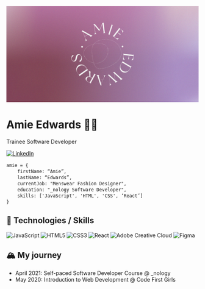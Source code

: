 ![](https://github.com/amiehannah/amiehannah/blob/main/Artboard%201.png)
# Amie Edwards 👩‍💻

Trainee Software Developer

<!-- [![LinkedIn](https://img.shields.io/badge/LinkedIn-AmieEdwards-blue)](https://www.linkedin.com/in/amie-edwards-70a19068/) -->
[![LinkedIn](https://img.shields.io/badge/-LinkedIn-0A66C2?logo=linkedin&logoColor=white&style=for-the-badge)](https://www.linkedin.com/in/amie-edwards-70a19068/)


```
amie = { 
	firstName: “Amie”,
	lastName: “Edwards”,
	currentJob: "Menswear Fashion Designer",
	education: "_nology Software Developer",
	skills: ['JavaScript', 'HTML', 'CSS', ‘React’]
}

```


## 🤖 Technologies / Skills
![JavaScript](https://img.shields.io/badge/-JavaScript-F7DF1E?logo=javascript&logoColor=white&style=for-the-badge&link=/ ) 
![HTML5](https://img.shields.io/badge/-HTML5-E34F26?logo=html5&logoColor=white&style=for-the-badge&link=/ )
![CSS3](https://img.shields.io/badge/-CSS3-1572B6?logo=css3&logoColor=white&style=for-the-badge&link=/ )
![React](https://img.shields.io/badge/-React-61DAFB?logo=react&logoColor=white&style=for-the-badge&link=/ )
![Adobe Creative Cloud](https://img.shields.io/badge/Adobe%20Creative%20Cloud-DA1F26.svg?style=for-the-badge&logo=Adobe%20Creative%20Cloud&logoColor=white)
![Figma](https://img.shields.io/badge/-Figma-F24E1E?logo=figma&logoColor=white&style=for-the-badge&link=/ )


## 🏔️ My journey 
- April 2021: Self-paced Software Developer Course @ _nology
- May 2020: Introduction to Web Development @ Code First Girls

